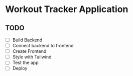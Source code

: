 # Workout Tracker Application

## TODO
- [ ] Build Backend
- [ ] Connect backend to frontend
- [ ] Create Frontend
- [ ] Style with Tailwind
- [ ] Test the app
- [ ] Deploy